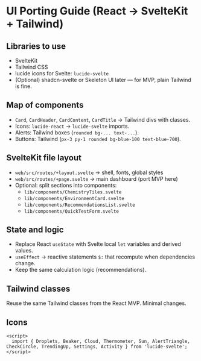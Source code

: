 # UI Porting Guide (React → SvelteKit + Tailwind)

## Libraries to use
- SvelteKit
- Tailwind CSS
- lucide icons for Svelte: `lucide-svelte`
- (Optional) shadcn-svelte or Skeleton UI later — for MVP, plain Tailwind is fine.

## Map of components
- `Card`, `CardHeader`, `CardContent`, `CardTitle` → Tailwind divs with classes.
- Icons: `lucide-react` → `lucide-svelte` imports.
- Alerts: Tailwind boxes (`rounded bg-... text-...`).
- Buttons: Tailwind (`px-3 py-1 rounded bg-blue-100 text-blue-700`).

## SvelteKit file layout
- `web/src/routes/+layout.svelte` → shell, fonts, global styles
- `web/src/routes/+page.svelte` → main dashboard (port MVP here)
- Optional: split sections into components:
  - `lib/components/ChemistryTiles.svelte`
  - `lib/components/EnvironmentCard.svelte`
  - `lib/components/RecommendationsList.svelte`
  - `lib/components/QuickTestForm.svelte`

## State and logic
- Replace React `useState` with Svelte local `let` variables and derived values.
- `useEffect` → reactive statements `$:` that recompute when dependencies change.
- Keep the same calculation logic (recommendations).

## Tailwind classes
Reuse the same Tailwind classes from the React MVP. Minimal changes.

## Icons
```svelte
<script>
  import { Droplets, Beaker, Cloud, Thermometer, Sun, AlertTriangle, CheckCircle, TrendingUp, Settings, Activity } from 'lucide-svelte';
</script>
